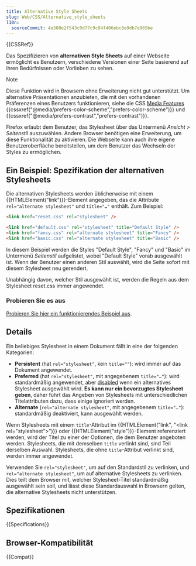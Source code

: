 ```yaml
---
title: Alternative Style Sheets
slug: Web/CSS/Alternative_style_sheets
l10n:
  sourceCommit: 4e508e2f543c0d77c9c04f406ebc8e9db7e965be
---
```


{{CSSRef}}

Das Spezifizieren von **alternativen Style Sheets** auf einer Webseite ermöglicht es Benutzern, verschiedene Versionen einer Seite basierend auf ihren Bedürfnissen oder Vorlieben zu sehen.

> [!NOTE]
> Diese Funktion wird in Browsern ohne Erweiterung nicht gut unterstützt. Um alternative Präsentationen anzubieten, die mit den vorhandenen Präferenzen eines Benutzers funktionieren, siehe die CSS [Media Features](/de/docs/Web/CSS/@media#media_features) {{cssxref("@media/prefers-color-scheme","prefers-color-scheme")}} und {{cssxref("@media/prefers-contrast","prefers-contrast")}}.

Firefox erlaubt dem Benutzer, das Stylesheet über das Untermenü _Ansicht > Seitenstil_ auszuwählen. Andere Browser benötigen eine Erweiterung, um diese Funktionalität zu aktivieren. Die Webseite kann auch ihre eigene Benutzeroberfläche bereitstellen, um dem Benutzer das Wechseln der Styles zu ermöglichen.

## Ein Beispiel: Spezifikation der alternativen Stylesheets

Die alternativen Stylesheets werden üblicherweise mit einem {{HTMLElement("link")}}-Element angegeben, das die Attribute `rel="alternate stylesheet"` und `title="…"` enthält. Zum Beispiel:

```html
<link href="reset.css" rel="stylesheet" />

<link href="default.css" rel="stylesheet" title="Default Style" />
<link href="fancy.css" rel="alternate stylesheet" title="Fancy" />
<link href="basic.css" rel="alternate stylesheet" title="Basic" />
```

In diesem Beispiel werden die Styles "Default Style", "Fancy" und "Basic" im Untermenü _Seitenstil_ aufgelistet, wobei "Default Style" vorab ausgewählt ist. Wenn der Benutzer einen anderen Stil auswählt, wird die Seite sofort mit diesem Stylesheet neu gerendert.

Unabhängig davon, welcher Stil ausgewählt ist, werden die Regeln aus dem Stylesheet reset.css immer angewendet.

### Probieren Sie es aus

[Probieren Sie hier ein funktionierendes Beispiel aus](https://mdn.github.io/css-examples/alt-style-sheets/).

## Details

Ein beliebiges Stylesheet in einem Dokument fällt in eine der folgenden Kategorien:

- **Persistent** (hat `rel="stylesheet"`, kein `title=""`): wird immer auf das Dokument angewendet.
- **Preferred** (hat `rel="stylesheet"`, mit angegebenem `title="…"`): wird standardmäßig angewendet, aber [disabled](/de/docs/Web/API/StyleSheet/disabled) wenn ein alternatives Stylesheet ausgewählt wird. **Es kann nur ein bevorzugtes Stylesheet geben**, daher führt das Angeben von Stylesheets mit unterschiedlichen Titelattributen dazu, dass einige ignoriert werden.
- **Alternate** (`rel="alternate stylesheet"`, mit angegebenem `title="…"`): standardmäßig deaktiviert, kann ausgewählt werden.

Wenn Stylesheets mit einem `title`-Attribut im {{HTMLElement("link", "&lt;link rel=\"stylesheet\"&gt;")}} oder {{HTMLElement("style")}}-Element referenziert werden, wird der Titel zu einer der Optionen, die dem Benutzer angeboten werden. Stylesheets, die mit demselben `title` verlinkt sind, sind Teil derselben Auswahl. Stylesheets, die ohne `title`-Attribut verlinkt sind, werden immer angewendet.

Verwenden Sie `rel="stylesheet"`, um auf den Standardstil zu verlinken, und `rel="alternate stylesheet"`, um auf alternative Stylesheets zu verlinken. Dies teilt dem Browser mit, welcher Stylesheet-Titel standardmäßig ausgewählt sein soll, und lässt diese Standardauswahl in Browsern gelten, die alternative Stylesheets nicht unterstützen.

## Spezifikationen

{{Specifications}}

## Browser-Kompatibilität

{{Compat}}
